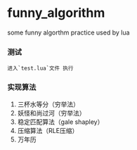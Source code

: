 # funny_algorithm
some funny algorthm practice used by lua


### 测试
	进入`test.lua`文件 执行

### 实现算法
    
1. 三杯水等分（穷举法）
2. 妖怪和尚过河（穷举法）
3. 稳定匹配算法（gale shapley）
4. 压缩算法（RLE压缩）
5. 万年历